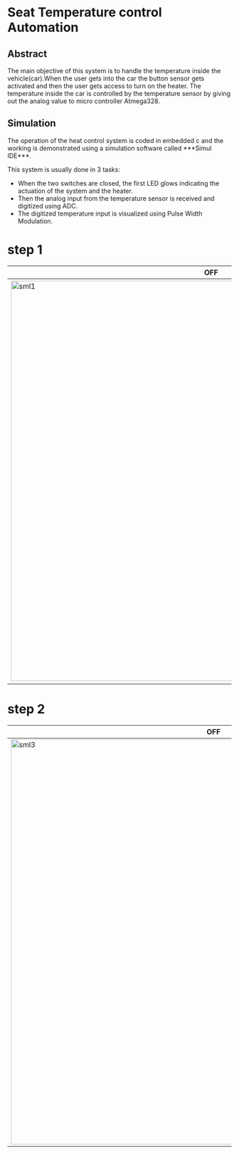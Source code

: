 # Seat Temperature control Automation

 ## Abstract

The main objective of this system is to handle the temperature inside the vehicle(car).When the user gets into the car the button sensor gets activated and then the user gets access to turn on the heater. The temperature inside the car is controlled by the temperature sensor by giving out  the analog value to micro controller Atmega328.    

## Simulation

The operation of the heat control system is coded in embedded c and the working is demonstrated using a simulation software called \*\*\*Simul IDE\*\*\*.

This system is usually done in 3 tasks:

- When the two switches are closed, the first LED glows indicating the actuation of the system and the heater.
- Then the analog input from the temperature sensor is received and digitized using ADC.
- The digitized temperature input is visualized using Pulse Width Modulation.

# step 1

| **OFF** | **ON** |
| --- | --- |
| <img width="900" alt="sml1" src="https://user-images.githubusercontent.com/98833482/157181792-cbe5bcad-2e81-495c-a2a3-757dc04dc7b2.png"> | <img width="904" alt="sml2" src="https://user-images.githubusercontent.com/98833482/157181844-5dda8c8c-f2ff-43c7-8491-8673121d5651.png"> |


# step 2

| **OFF** | **ON** |
| --- | --- |
| <img width="911" alt="sml3" src="https://user-images.githubusercontent.com/98833482/157182014-3d997037-56a8-419e-bab8-20d66e4b98df.png"> | <img width="909" alt="sml4" src="https://user-images.githubusercontent.com/98833482/157182054-ac228a0c-0025-40cc-8ed7-1ac319d03464.png"> |

